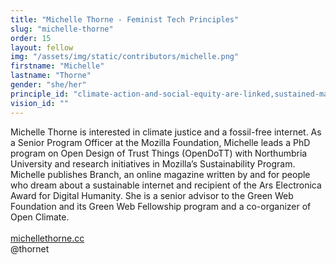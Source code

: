 ```yaml
---
title: "Michelle Thorne - Feminist Tech Principles"
slug: "michelle-thorne"
order: 15
layout: fellow
img: "/assets/img/static/contributors/michelle.png"
firstname: "Michelle"
lastname: "Thorne"
gender: "she/her"
principle_id: "climate-action-and-social-equity-are-linked,sustained-maintenance-and-sharing-instead-of-innovation-at-all-costs"
vision_id: ""
---
```

Michelle Thorne is interested in climate justice and a fossil-free internet. As a Senior Program Officer at the Mozilla Foundation, Michelle leads a PhD program on Open Design of Trust Things (OpenDoTT) with Northumbria University and research initiatives in Mozilla’s Sustainability Program.
Michelle publishes Branch, an online magazine written by and for people who dream about a sustainable internet and recipient of the Ars Electronica Award for Digital Humanity. She is a senior advisor to the Green Web Foundation and its Green Web Fellowship program and a co-organizer of Open Climate.  <br>
<br>
[michellethorne.cc](https://michellethorne.cc/) <br>
@thornet
